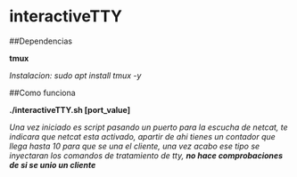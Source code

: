 # interactiveTTY

##Dependencias

**tmux**

*Instalacion: sudo apt install tmux -y*


##Como funciona

**./interactiveTTY.sh [port_value]**


*Una vez iniciado es script pasando un puerto para la escucha de netcat, te indicara que netcat esta activado, apartir de ahi tienes un contador que llega hasta 10 para que se una el cliente,
una vez acabo ese tipo se inyectaran los comandos de tratamiento de tty, **no hace comprobaciones de si se unio un cliente***
